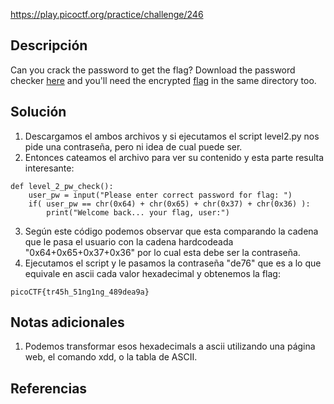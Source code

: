 https://play.picoctf.org/practice/challenge/246
## Descripción

Can you crack the password to get the flag? Download the password checker [here](https://artifacts.picoctf.net/c/13/level2.py) and you'll need the encrypted [flag](https://artifacts.picoctf.net/c/13/level2.flag.txt.enc) in the same directory too.
## Solución
1. Descargamos el ambos archivos y si ejecutamos el script level2.py nos pide una contraseña, pero ni idea de cual puede ser.
2. Entonces cateamos el archivo para ver su contenido y esta parte resulta interesante:
```
def level_2_pw_check():
    user_pw = input("Please enter correct password for flag: ")
    if( user_pw == chr(0x64) + chr(0x65) + chr(0x37) + chr(0x36) ):
        print("Welcome back... your flag, user:")

```

3. Según este código podemos observar que esta comparando la cadena que le pasa el usuario con la cadena hardcodeada "0x64+0x65+0x37+0x36" por lo cual esta debe ser la contraseña.
4. Ejecutamos el script y le pasamos la contraseña "de76" que es a lo que equivale en ascii cada valor hexadecimal y obtenemos la flag:
```
picoCTF{tr45h_51ng1ng_489dea9a}
```




## Notas adicionales
1. Podemos transformar esos  hexadecimals a ascii utilizando una página web, el comando xdd, o la tabla de ASCII.
## Referencias

